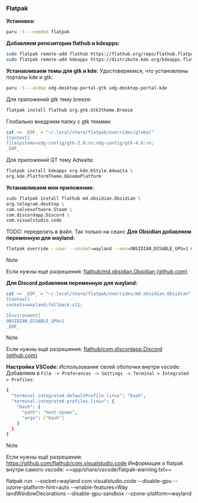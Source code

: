 ### Flatpak
**Установка:**
```bash
paru -S --needed flatpak
```
**Добавляем репозитории flathub и kdeapps:**
```bash
sudo flatpak remote-add flathub https://flathub.org/repo/flathub.flatpakrepo && \
sudo flatpak remote-add kdeapps https://distribute.kde.org/kdeapps.flatpakrepo
```
**Устанавливаем темы для gtk и kde:**
Удостоверяемся, что установлены порталы kde и gtk:
```bash
paru -S --asdep xdg-desktop-portal-gtk xdg-desktop-portal-kde
```
Для приложений gtk тему breeze:
```bash
flatpak install flathub org.gtk.Gtk3theme.Breeze
```
Глобально внедряем папку с gtk темами:
```bash
cat << _EOF_ > "~/.local/share/flatpak/overrides/global"
[Context]
filesystems=xdg-config/gtk-3.0:ro;xdg-config/gtk-4.0:ro;
_EOF_
```

Для приложений QT тему Adwaita:
```bash
flatpak install kdeapps org.kde.KStyle.Adwaita \
org.kde.PlatformTheme.QGnomePlatform
```

**Устанавливаем мои приложения:**
```bash
sudo flatpak install flathub md.obsidian.Obsidian \
org.telegram.desktop \
com.valvesoftware.Steam \
com.discordapp.Discord \
com.visualstudio.code
```

TODO: переделать в файл. Так только на сеанс
**Для Obsidian добавляем переменную для wayland:**
```bash
flatpak override --user --socket=wayland --env=OBSIDIAN_DISABLE_GPU=1 md.obsidian.Obsidian
```
>[!Note]
>Если нужны ещё разрешения: [flathub/md.obsidian.Obsidian (github.com)](https://github.com/flathub/md.obsidian.Obsidian)

**Для Discord добавляем переменную для wayland:**
```bash
cat << _EOF_ > "~/.local/share/flatpak/overrides/md.obsidian.Obsidian"
[Context]
sockets=wayland;fallback-x11;

[Environment]
OBSIDIAN_DISABLE_GPU=1
_EOF_
```
>[!Note]
>Если нужны ещё разрешения: [flathub/com.discordapp.Discord (github.com)](https://github.com/flathub/com.discordapp.Discord)

**Настройка VSCode:** 
Использование своей оболочки внутри vscode:
Добавляем в `File -> Preferences -> Settings -> Terminal > Integrated > Profiles`:
```bash
{
  "terminal.integrated.defaultProfile.linux": "bash",
  "terminal.integrated.profiles.linux": {
    "bash": {
      "path": "host-spawn",
      "args": ["bash"]
    }
  }
}
```
>[!Note]
>Если нужны ещё разрешения: https://github.com/flathub/com.visualstudio.code
>Информация о flatpak внутри самого vscode: 
>==app/share/vscode/flatpak-warning.txt==

flatpak run  --socket=wayland com.visualstudio.code --disable-gpu --ozone-platform-hint=auto --enable-features=Way  
landWindowDecorations --disable-gpu-sandbox --ozone-platform=wayland